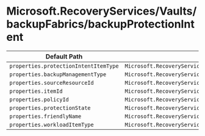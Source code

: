 # Microsoft.RecoveryServices/Vaults/backupFabrics/backupProtectionIntent

| Default Path | Alias |
|---|---|
| `properties.protectionIntentItemType` | `Microsoft.RecoveryServices/Vaults/backupFabrics/backupProtectionIntent/protectionIntentItemType` |
| `properties.backupManagementType` | `Microsoft.RecoveryServices/Vaults/backupFabrics/backupProtectionIntent/backupManagementType` |
| `properties.sourceResourceId` | `Microsoft.RecoveryServices/Vaults/backupFabrics/backupProtectionIntent/sourceResourceId` |
| `properties.itemId` | `Microsoft.RecoveryServices/Vaults/backupFabrics/backupProtectionIntent/itemId` |
| `properties.policyId` | `Microsoft.RecoveryServices/Vaults/backupFabrics/backupProtectionIntent/policyId` |
| `properties.protectionState` | `Microsoft.RecoveryServices/Vaults/backupFabrics/backupProtectionIntent/protectionState` |
| `properties.friendlyName` | `Microsoft.RecoveryServices/vaults/backupFabrics/backupProtectionIntent/AzureResourceItem.friendlyName` |
| `properties.workloadItemType` | `Microsoft.RecoveryServices/vaults/backupFabrics/backupProtectionIntent/AzureWorkloadSQLAutoProtectionIntent.workloadItemType` |

